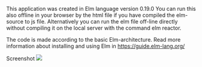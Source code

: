 This application was created in Elm language version 0.19.0
You can run this also offline in your browser by the html file if you have compiled the elm-source to js file.
Alternatively you can run the elm file off-line directly without compiling it on the local server with the command elm reactor.

The code is made according to the basic Elm-architecture.
Read more information about installing and using Elm in https://guide.elm-lang.org/

Screenshot
<img src="https://github.com/jarmol/elmSunposCalculator/blob/master/sunposcalc.png?raw=true">
